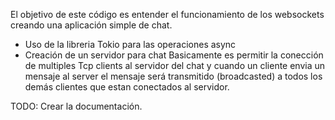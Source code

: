 El objetivo de este código es entender el funcionamiento de los websockets creando una aplicación simple de chat.

- Uso de la libreria Tokio para las operaciones async 
- Creación de un servidor para chat
    Basicamente es permitir la conección de multiples Tcp clients al servidor del chat y cuando un cliente envia un mensaje al server el mensaje será transmitido (broadcasted) a todos los demás clientes que estan conectados al servidor.


TODO: Crear la documentación.

